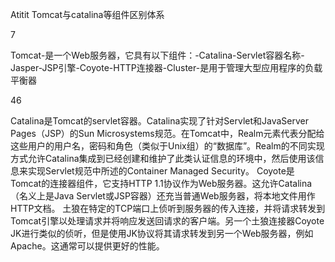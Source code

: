 Atitit Tomcat与catalina等组件区别体系



7

Tomcat-是一个Web服务器，它具有以下组件：-Catalina-Servlet容器名称-Jasper-JSP引擎-Coyote-HTTP连接器-Cluster-是用于管理大型应用程序的负载平衡器

46

Catalina是Tomcat的servlet容器。Catalina实现了针对Servlet和JavaServer Pages（JSP）的Sun Microsystems规范。在Tomcat中，Realm元素代表分配给这些用户的用户名，密码和角色（类似于Unix组）的“数据库”。Realm的不同实现方式允许Catalina集成到已经创建和维护了此类认证信息的环境中，然后使用该信息来实现Servlet规范中所述的Container Managed Security。
Coyote是Tomcat的连接器组件，它支持HTTP 1.1协议作为Web服务器。这允许Catalina（名义上是Java Servlet或JSP容器）还充当普通Web服务器，将本地文件用作HTTP文档。
土狼在特定的TCP端口上侦听到服务器的传入连接，并将请求转发到Tomcat引擎以处理请求并将响应发送回请求的客户端。另一个土狼连接器Coyote JK进行类似的侦听，但是使用JK协议将其请求转发到另一个Web服务器，例如Apache。这通常可以提供更好的性能。

